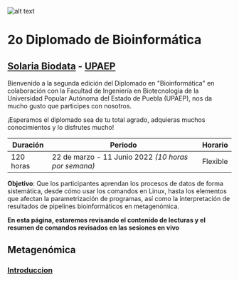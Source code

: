 ![alt text](https://solariabiodata.com.mx/wp-content/uploads/2021/07/logo_red.png "Soluciones de Siguiente Generación")
# 2o Diplomado de Bioinformática
## [Solaria Biodata](https://solariabiodata.com.mx/) - [UPAEP](https://upaep.mx/)

Bienvenido a la segunda edición del Diplomado en "Bioinformática" en colaboración con la Facultad de Ingeniería en Biotecnología de la Universidad Popular Autónoma del Estado de Puebla (UPAEP), nos da mucho gusto que participes con nosotros. 

¡Esperamos el diplomado sea de tu total agrado, adquieras muchos conocimientos y lo disfrutes mucho!

|Duración| Periodo | Horario |
|-|-|-|
| 120 horas | 22 de marzo - 11 Junio 2022 _(10 horas por semana)_ | Flexible |


**Objetivo**: Que los participantes aprendan los procesos de datos de forma sistemática, desde cómo usar los comandos en Linux, hasta los elementos que afectan la parametrización de programas, así como la interpretación de resultados de pipelines bioinformáticos en metagenómica.

**En esta página, estaremos revisando el contenido de lecturas y el resumen de comandos revisados en las sesiones en vivo**

## Metagenómica

### [Introduccion](./introduccion)









